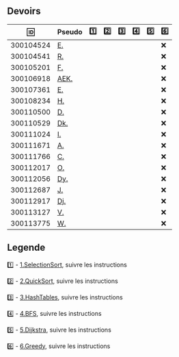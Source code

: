 ## Devoirs

|  :id:   | Pseudo                                          |:one:|:two:|:three:|:four:|:five:|:six:|
|---------|-------------------------------------------------|-----|-----|-------|------|------|-----|
|300104524| [E.](https://github.com/Echnaideurgeneus)       |     |     |       |      |      | :x: |
|300104541| [R.](https://github.com/Romeomian)              |     |     |       |      |      | :x: |
|300105201| [F.](https://github.com/BgbgL13)                |     |     |       |      |      | :x: |
|300106918| [AEK.](https://github.com/AEKchaouche)          |     |     |       |      |      | :x: |
|300107361| [E.](https://github.com/toch90)                 |     |     |       |      |      | :x: |
|300108234| [H.](https://github.com/halimabzn)              |     |     |       |      |      | :x: |
|300110500| [D.](https://github.com/didier300110500)        |     |     |       |      |      | :x: |
|300110529| [Dk.](https://github.com/TEC24)                 |     |     |       |      |      | :x: |
|300111024| [I.](https://github.com/ibrahimahkanoute)       |     |     |       |      |      | :x: |
|300111671| [A.](https://github.com/AbbasSadissou)          |     |     |       |      |      | :x: |
|300111766| [C.](https://github.com/cheikhthiam)            |     |     |       |      |      | :x: |
|300112017| [O.](https://github.com/ordenrosae)             |     |     |       |      |      | :x: |
|300112056| [Dy.](https://github.com/danekayi)              |     |     |       |      |      | :x: |
|300112687| [J.](https://github.com/jthn9022)               |     |     |       |      |      | :x: |
|300112917| [Dj.](https://github.com/djumaster)             |     |     |       |      |      | :x: |
|300113127| [V.](https://github.com/Futureseven)            |     |     |       |      |      | :x: |
|300113775| [W.](https://github.com/widby)                  |     |     |       |      |      | :x: |


## Legende

:one: - [1.SelectionSort](../1.SelectionSort), suivre les instructions  

:two: - [2.QuickSort](../2.QuickSort), suivre les instructions  

:three: - [3.HashTables](../3.HashTables), suivre les instructions 

:four: - [4.BFS](../4.BFS), suivre les instructions   

:five: - [5.Dijkstra](../5.Dijkstra), suivre les instructions 

:six: - [6.Greedy](../6.Greedy), suivre les instructions  
